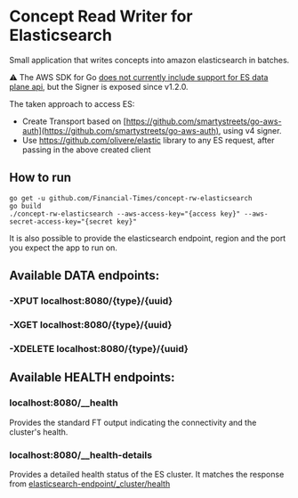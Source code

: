 # Concept Read Writer for Elasticsearch 

Small application that writes concepts into amazon elasticsearch in batches.

:warning: The AWS SDK for Go [does not currently include support for ES data plane api](https://github.com/aws/aws-sdk-go/issues/710), but the Signer is exposed since v1.2.0.

The taken approach to access ES:
- Create Transport based on [https://github.com/smartystreets/go-aws-auth](https://github.com/smartystreets/go-aws-auth), using v4 signer.
- Use https://github.com/olivere/elastic library to any ES request, after passing in the above created client

## How to run

```
go get -u github.com/Financial-Times/concept-rw-elasticsearch
go build
./concept-rw-elasticsearch --aws-access-key="{access key}" --aws-secret-access-key="{secret key}"
```
It is also possible to provide the elasticsearch endpoint, region and the port you expect the app to run on.

## Available DATA endpoints:

### -XPUT localhost:8080/{type}/{uuid}

### -XGET localhost:8080/{type}/{uuid}

### -XDELETE localhost:8080/{type}/{uuid}


## Available HEALTH endpoints:

### localhost:8080/__health

Provides the standard FT output indicating the connectivity and the cluster's health.

### localhost:8080/__health-details

Provides a detailed health status of the ES cluster. 
It matches the response from [elasticsearch-endpoint/_cluster/health](https://www.elastic.co/guide/en/elasticsearch/reference/current/cluster-health.html)